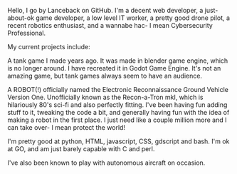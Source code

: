Hello, I go by Lanceback on GitHub. I'm a decent web developer, a just-about-ok game developer, a low level IT worker, a pretty good drone pilot, a recent robotics enthusiast, and a wannabe hac- I mean Cybersecurity Professional.

My current projects include:

A tank game I made years ago. It was made in blender game engine, which is no longer around. I have recreated it in Godot Game Engine. 
It's not an amazing game, but tank games always seem to have an audience.

A ROBOT(!) officially named the Electronic Reconnaissance Ground Vehicle Version One.
Unofficially known as the Recon-a-Tron mkI, which is hilariously 80's sci-fi and also perfectly fitting.
I've been having fun adding stuff to it, tweaking the code a bit, and generally having fun with the idea of making a robot in the first place.
I just need like a couple million more and I can take over- I mean protect the world!


I'm pretty good at python, HTML, javascript, CSS, gdscript and bash. I'm ok at GO, and am just barely capable with C and perl.

I've also been known to play with autonomous aircraft on occasion. 

